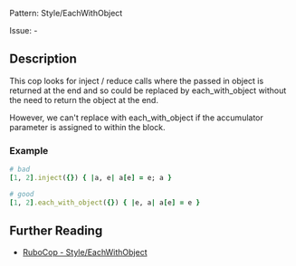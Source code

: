 Pattern: Style/EachWithObject

Issue: -

## Description

This cop looks for inject / reduce calls where the passed in object is
returned at the end and so could be replaced by each_with_object without
the need to return the object at the end.

However, we can't replace with each_with_object if the accumulator
parameter is assigned to within the block.

### Example

```ruby
# bad
[1, 2].inject({}) { |a, e| a[e] = e; a }

# good
[1, 2].each_with_object({}) { |e, a| a[e] = e }
```

## Further Reading

* [RuboCop - Style/EachWithObject](https://rubocop.readthedocs.io/en/latest/cops_style/#styleeachwithobject)
